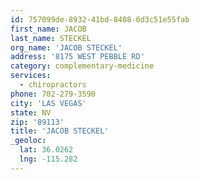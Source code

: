 ```yaml
---
id: 757099de-8932-41bd-8408-0d3c51e55fab
first_name: JACOB
last_name: STECKEL
org_name: 'JACOB STECKEL'
address: '8175 WEST PEBBLE RD'
category: complementary-medicine
services:
  - chiropractors
phone: 702-279-3590
city: 'LAS VEGAS'
state: NV
zip: '89113'
title: 'JACOB STECKEL'
_geoloc:
  lat: 36.0262
  lng: -115.282
---
```

